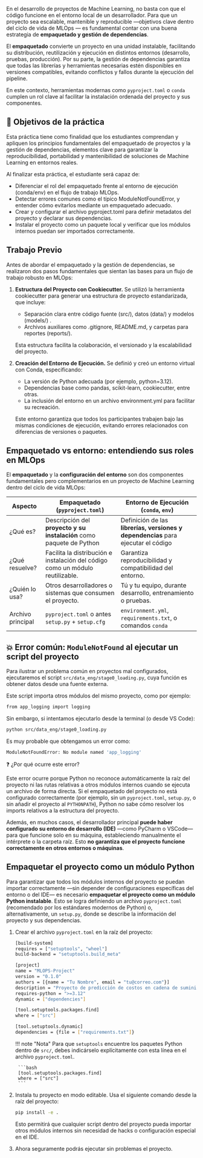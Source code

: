 En el desarrollo de proyectos de Machine Learning, no basta con que el código funcione en el entorno local de un desarrollador. Para que un proyecto sea escalable, mantenible y reproducible —objetivos clave dentro del ciclo de vida de MLOps — es fundamental contar con una buena estrategia de **empaquetado y gestión de dependencias**.

El **empaquetado** convierte un proyecto en una unidad instalable, facilitando su distribución, reutilización y ejecución en distintos entornos (desarrollo, pruebas, producción). Por su parte, la gestión de dependencias garantiza que todas las librerías y herramientas necesarias estén disponibles en versiones compatibles, evitando conflictos y fallos durante la ejecución del pipeline.

En este contexto, herramientas modernas como `pyproject.toml` o `conda` cumplen un rol clave al facilitar la instalación ordenada del proyecto y sus componentes.

## 🎯 Objetivos de la práctica

Esta práctica tiene como finalidad que los estudiantes comprendan y apliquen los principios fundamentales del empaquetado de proyectos y la gestión de dependencias, elementos clave para garantizar la reproducibilidad, portabilidad y mantenibilidad de soluciones de Machine Learning en entornos reales.

Al finalizar esta práctica, el estudiante será capaz de:

- Diferenciar el rol del empaquetado frente al entorno de ejecución (conda/env) en el flujo de trabajo MLOps.
- Detectar errores comunes como el típico ModuleNotFoundError, y entender cómo evitarlos mediante un empaquetado adecuado.
- Crear y configurar el archivo pyproject.toml para definir metadatos del proyecto y declarar sus dependencias.
- Instalar el proyecto como un paquete local y verificar que los módulos internos puedan ser importados correctamente.


## Trabajo Previo
Antes de abordar el empaquetado y la gestión de dependencias, se realizaron dos pasos fundamentales que sientan las bases para un flujo de trabajo robusto en MLOps:

1. **Estructura del Proyecto con Cookiecutter.**
Se utilizó la herramienta cookiecutter para generar una estructura de proyecto estandarizada, que incluye:

    - Separación clara entre código fuente (src/), datos (data/) y modelos (models/) .
    - Archivos auxiliares como .gitignore, README.md, y carpetas para reportes (reports/).

    Esta estructura facilita la colaboración, el versionado y la escalabilidad del proyecto.

2. **Creación del Entorno de Ejecución.**
Se definió y creó un entorno virtual con Conda, especificando:

    - La versión de Python adecuada (por ejemplo, python=3.12).
    - Dependencias base como pandas, scikit-learn, cookiecutter, entre otras.
    - La inclusión del entorno en un archivo environment.yml para facilitar su recreación.

    Este entorno garantiza que todos los participantes trabajen bajo las mismas condiciones de ejecución, evitando errores relacionados con diferencias de versiones o paquetes.

## Empaquetado vs entorno: entendiendo sus roles en MLOps
El **empaquetado** y la **configuración del entorno** son dos componentes fundamentales pero complementarios en un proyecto de Machine Learning dentro del ciclo de vida MLOps:

| Aspecto           | Empaquetado (`pyproject.toml`)                                                 | Entorno de Ejecución (`conda`, `env`)                                             |
| ----------------- | ------------------------------------------------------------------------------ | --------------------------------------------------------------------------------- |
| ¿Qué es?          | Descripción del **proyecto y su instalación** como paquete de Python           | Definición de las **librerías, versiones y dependencias** para ejecutar el código |
| ¿Qué resuelve?    | Facilita la distribución e instalación del código como un módulo reutilizable. | Garantiza reproducibilidad y compatibilidad del entorno.                          |
| ¿Quién lo usa?    | Otros desarrolladores o sistemas que consumen el proyecto.                     | Tú y tu equipo, durante desarrollo, entrenamiento o pruebas.                      |
| Archivo principal | `pyproject.toml` o antes `setup.py` + `setup.cfg`                              | `environment.yml`, `requirements.txt`, o comandos `conda`                         |

## 💥 Error común: `ModuleNotFound` al ejecutar un script del proyecto

Para ilustrar un problema común en proyectos mal configurados, ejecutaremos el script `src/data_eng/stage0_loading.py`, cuya función es obtener datos desde una fuente externa.

Este script importa otros módulos del mismo proyecto, como por ejemplo:

```bash
from app_logging import logging
```

Sin embargo, si intentamos ejecutarlo desde la terminal (o desde VS Code):

```bash
python src/data_eng/stage0_loading.py
```

Es muy probable que obtengamos un error como:

```bash
ModuleNotFoundError: No module named 'app_logging'
```

❓ ¿Por qué ocurre este error?

Este error ocurre porque Python no reconoce automáticamente la raíz del proyecto ni las rutas relativas a otros módulos internos cuando se ejecuta un archivo de forma directa. Si el empaquetado del proyecto no está configurado correctamente (por ejemplo, sin un `pyproject.toml`, `setup.py`, o sin añadir el proyecto al `PYTHONPATH`), Python no sabe cómo resolver los imports relativos a la estructura del proyecto.

Además, en muchos casos, el desarrollador principal **puede haber configurado su entorno de desarrollo (IDE)** —como PyCharm o VSCode— para que funcione solo en su máquina, estableciendo manualmente el intérprete o la carpeta raíz. Esto **no garantiza que el proyecto funcione correctamente en otros entornos o máquinas**.


## Empaquetar el proyecto como un módulo Python

Para garantizar que todos los módulos internos del proyecto se puedan importar correctamente —sin depender de configuraciones específicas del entorno o del IDE— es necesario **empaquetar el proyecto como un módulo Python instalable**.
Esto se logra definiendo un archivo `pyproject.toml` (recomendado por los estándares modernos de Python) o, alternativamente, un `setup.py`, donde se describe la información del proyecto y sus dependencias.

1. Crear el archivo `pyproject.toml` en la raíz del proyecto:

    ```bash
    [build-system]
    requires = ["setuptools", "wheel"]
    build-backend = "setuptools.build_meta"

    [project]
    name = "MLOPS-Project"
    version = "0.1.0"
    authors = [{name = "Tu Nombre", email = "tu@correo.com"}]
    description = "Proyecto de predicción de costos en cadena de suministro"
    requires-python = ">=3.12"
    dynamic = ["dependencies"]

    [tool.setuptools.packages.find]
    where = ["src"]

    [tool.setuptools.dynamic]
    dependencies = {file = ["requirements.txt"]}
    ```

    !!! note "Nota"
        Para que `setuptools` encuentre los paquetes Python dentro de `src/`, debes indicárselo explícitamente con esta línea en el archivo `pyproject.toml`.
        
        ```bash  
        [tool.setuptools.packages.find]
        where = ["src"]
        ```

2. Instala tu proyecto en modo editable. Usa el siguiente comando desde la raíz del proyecto: 

    ```bash  
    pip install -e .
    ```

    Esto permitirá que cualquier script dentro del proyecto pueda importar otros módulos internos sin necesidad de hacks o configuración especial en el IDE.

3. Ahora seguramente podrás ejecutar sin problemas el proyecto.
